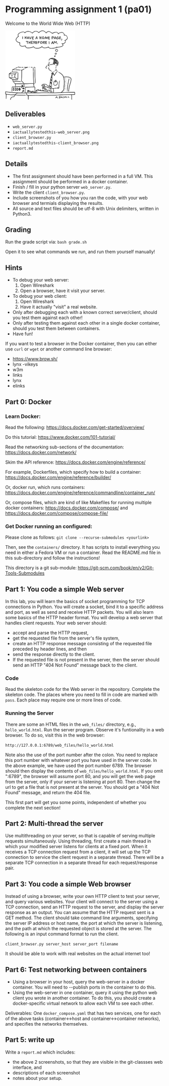 # Programming assignment 1 (pa01)
Welcome to the World Wide Web (HTTP)

![](ithinkthereforeiam.png)

## Deliverables
* `web_server.py`
* `iactuallytestedthis-web_server.png`
* `client_browser.py`
* `iactuallytestedthis-client_browser.png`
* `report.md`

## Details
* The first assignment should have been performed in a full VM.
This assignment should be performed in a docker container.
* Finish / fill in your python server `web_server.py`.
* Write the client `client_browser.py`.
* Include screenshots of you how you ran the code,
with your web browser and termials displaying the results.
* All source and text files should be utf-8 with Unix delimiters, written in Python3.

## Grading
Run the grade script via:
`bash grade.sh`

Open it to see what commands we run,
and run them yourself manually!

## Hints
* To debug your web server:
    1. Open Wireshark
    2. Open a browser, have it visit your server.
* To debug your web client:
    1. Open Wireshark
    2. Have it actually "visit" a real website.
* Only after debugging each with a known correct server/client,
should you test them against each other!
* Only after testing them against each other in a single docker container, 
should you test them between containers.
* Have fun!

If you want to test a browser in the Docker container, 
then you can either use `curl` or `wget` or another command line browser:
* https://www.brow.sh/
* lynx -vikeys
* w3m
* links
* lynx
* elinks

## Part 0: Docker

### Learn Docker:
Read the following:
https://docs.docker.com/get-started/overview/

Do this tutorial:
https://www.docker.com/101-tutorial/

Read the networking sub-sections of the documentation:
https://docs.docker.com/network/

Skim the API reference:
https://docs.docker.com/engine/reference/

For example, Dockerfiles, which specify how to build a container:
https://docs.docker.com/engine/reference/builder/

Or, docker run, which runs containers:
https://docs.docker.com/engine/reference/commandline/container_run/

Or, compose files, which are kind of like Makefiles for running multiple docker containers:
https://docs.docker.com/compose/ 
and 
https://docs.docker.com/compose/compose-file/

### Get Docker running an configured:
Please clone as follows:
`git clone --recurse-submodules <yourlink>`

Then, see the `containers/` directory.
It has scripts to install everything you need in either a Fedora VM or run a container.
Read the README.md file in this sub-directory and follow the instructions!

This directory is a git sub-module:
https://git-scm.com/book/en/v2/Git-Tools-Submodules

## Part 1: You code a simple Web server
In this lab, you will learn the basics of socket programming for TCP connections in Python.
You will create a socket, bind it to a specific address and port, 
as well as send and receive HTTP packets.
You will also learn some basics of the HTTP header format.
You will develop a web server that handles client requests.
Your web server should:
* accept and parse the HTTP request, 
* get the requested file from the server's file system, 
* create an HTTP response message consisting of the requested file preceded by header lines, and then 
* send the response directly to the client.
* If the requested file is not present in the server, 
then the server should send an HTTP "404 Not Found" message back to the client.

### Code
Read the skeleton code for the Web server in the repository.
Complete the skeleton code.
The places where you need to fill in code are marked with `pass`.
Each place may require one or more lines of code.

### Running the Server
There are some an HTML files in the `web_files/` directory,
e.g., `hello_world.html`.
Run the server program.
Observe it's funtionality in a web browser.
To do so, visit this in the web browser:

`http://127.0.0.1:6789/web_files/hello_world.html`

Note also the use of the port number after the colon.
You need to replace this port number with whatever port you have used in the server code.
In the above example, we have used the port number 6789.
The browser should then display the contents of `web_files/hello_world.html`.
If you omit ":6789", the browser will assume port 80,
and you will get the web page from the server,
only if your server is listening at port 80.
Then change the url to get a file that is not present at the server. 
You should get a "404 Not Found" message, 
and return the 404 file.

This first part will get you some points,
independent of whether you complete the next section!

## Part 2: Multi-thread the server
Use multithreading on your server,
so that is capable of serving multiple requests simultaneously.
Using threading, first create a main thread in which your modified server listens for clients at a fixed port.
When it receives a TCP connection request from a client,
it will set up the TCP connection to service the client request in a separate thread.
There will be a separate TCP connection in a separate thread for each request/response pair.

## Part 3: You code a simple Web browser
Instead of using a browser,
write your own HTTP client to test your server,
and query various websites.
Your client will connect to the server using a TCP connection,
send an HTTP request to the server,
and display the server response as an output.
You can assume that the HTTP request sent is a GET method.
The client should take command line arguments,
specifying the server IP address or host name,
the port at which the server is listening,
and the path at which the requested object is stored at the server.
The following is an input command format to run the client.

`client_browser.py server_host server_port filename`

It should be able to work with real websites on the actual internet too!

## Part 6: Test networking between containers
* Using a browser in your host, query the web-server in a docker container.
You will need to --publish ports in the container to do this.
* Using the web-server in one container, query it using the python web client you wrote in another container.
To do this, you should create a docker-specific virtual network to allow each VM to see each other.

Deliverables:
One `docker_compose.yaml` that has two services, one for each of the above tasks (container<->host and container<->container networks), and specifies the networks themselves.

## Part 5: write up
Write a `report.md` which includes:
* the above 2 screenshots, so that they are visible in the git-classses web interface, and 
* descriptions of each screenshot
* notes about your setup.
